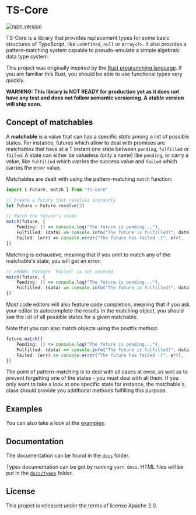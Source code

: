 # TS-Core

[![npm version](https://badge.fury.io/js/typescript-core.svg)](https://badge.fury.io/js/typescript-core)

TS-Core is a library that provides replacement types for some basic structures of TypeScript, like `undefined`, `null` or `Array<T>`. It also provides a pattern-matching system capable to pseudo-emulate a simple algebraic data type system.

This project was originally inspired by the [Rust programming language](https://www.rust-lang.org/). If you are familiar this Rust, you should be able to use functional types very quickly.

**WARNING: This library is NOT READY for production yet as it does not have any test and does not follow semantic versioning. A stable version will ship soon.**

## Concept of matchables

A **matchable** is a value that can has a specific _state_ among a list of possible states. For instance, futures which allow to deal with promises are matchables that have at a T instant one state between `pending`, `fulfilled` or `failed`. A state can either be valueless (only a name) like `pending`, or carry a value, like `fulfilled` which carries the success value and `failed` which carries the error value.

Matchables are dealt with using the pattern-matching `match` function:

```ts
import { Future, match } from "ts-core"

// Create a future that resolves instantly
let future = Future.resolve(2)

// Match the future's state
match(future, {
    Pending: () => console.log("The future is pending..."),
    Fulfilled: (data) => console.info("The future is fulfilled!", data),
    Failed: (err) => console.error("The future has failed :(", err),
})
```

Matching is exhaustive, meaning that if you omit to match any of the matchable's state, you will get an error:

```ts
// ERROR: Pattern 'Failed' is not covered
match(future, {
    Pending: () => console.log("The future is pending..."),
    Fulfilled: (data) => console.info("The future is fulfilled!", data),
})
```

Most code editors will also feature code completion, meaning that if you ask your editor to autocomplete the results in the matching object, you should see the list of all possible states for a given matchable.

Note that you can also match objects using the postfix method:

```ts
future.match({
    Pending: () => console.log("The future is pending..."),
    Fulfilled: (data) => console.info("The future is fulfilled!", data),
    Failed: (err) => console.error("The future has failed :(", err),
})
```

The point of pattern-matching is to deal with all cases at once, as well as to prevent forgetting one of the states - you must deal with all them. If you only want to take a look at one specific state for instance, the matchable's class should provide you additional methods fulfilling this purpose.

## Examples

You can also take a look at the [examples](examples/README.md).

## Documentation

The documentation can be found in the [`docs`](docs/README.md) folder.

Types documentation can be got by running `yarn docs`. HTML files will be put in the [`docs/types`](docs/types/README.md) folder.

## License

This project is released under the terms of license Apache 2.0.
